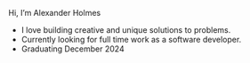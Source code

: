 Hi, I’m Alexander Holmes
- I love building creative and unique solutions to problems.
- Currently looking for full time work as a software developer.
- Graduating December 2024

<!---
ahalex73/ahalex73 is a ✨ special ✨ repository because its `README.md` (this file) appears on your GitHub profile.
You can click the Preview link to take a look at your changes.
--->
